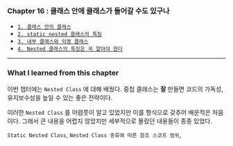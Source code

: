
### Chapter 16 : 클래스 안에 클래스가 들어갈 수도 있구나

- [`1. 클래스 안의 클래스`](./section_01_04.md#1-클래스-안의-클래스)
- [`2. static nested 클래스의 특징`](./section_01_04.md#2-static-nested-클래스의-특징)
- [`3. 내부 클래스와 익명 클래스`](./section_01_04.md#3-내부-클래스와-익명-클래스)
- [`4. Nested 클래스의 특징은 꼭 알아야 한다`](./section_01_04.md#4-nested-클래스의-특징은-꼭-알아야-한다)

---

### What I learned from this chapter

이번 챕터에는 `Nested Class` 에 대해 배웠다. 중첩 클래스는 **잘** 만들면 코드의 가독성, 유지보수성을 높일 수 있는 좋은 전략이다.

이러한 `Nested Class` 를 어렴풋이 알고 있었지만 이를 형식으로 갖추어 배운적은 처음이다. 그래서 큰 내용을 어렵지 않았지만 세부적으로 몰랐던 내용들이 종종 있었다.

`Static Nested Class`, `Nested Class 종류에 따른 참조 스코프 범위`, 

